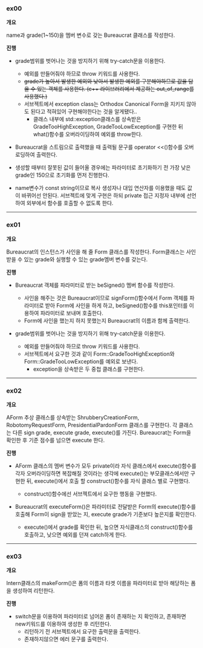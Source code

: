 ### ex00

**개요**

name과 grade(1~150)을 멤버 변수로 갖는 Bureaucrat 클래스를 작성한다.

**진행**

- grade범위를 벗어나는 것을 방지하기 위해 try-catch문을 이용한다.
	- 예외를 만들어줘야 하므로 throw 키워드를 사용한다.
	- ~~grade가 높아서 발생한 예외와 낮아서 발생한 예외를 구분해야하므로 값을 담을 수 있는 객체를 사용한다. (c++ <stdexcept> 라이브러리에서 제공하는 out_of_range를 사용했다.)~~
	- 서브젝트에서 exception class는 Orthodox Canonical Form을 지키지 않아도 된다고 적혀있어 구현해야한다는 것을 알게됐다..
		- 클래스 내부에 std::exception클래스를 상속받은 GradeTooHighException, GradeTooLowException를 구현한 뒤 what()함수를 오버라이딩하여 예외를 throw한다.

- Bureaucrat을 스트림으로 출력했을 때 출력될 문구를 operator <<()함수를 오버로딩하여 출력한다.

- 생성할 때부터 잘못된 값이 들어올 경우에는 파라미터로 초기화하기 전 가장 낮은 grade인 150으로 초기화를 먼저 진행한다.

- name변수가 const string이므로 복사 생성자나 대입 연산자를 이용했을 때도 값이 바뀌어선 안된다. 서브젝트에 맞게 구현은 하되 private 접근 지정자 내부에 선언하여 외부에서 함수를 호출할 수 없도록 한다.

***

### ex01

**개요**

Bureaucrat의 인스턴스가 사인을 해 줄 Form 클래스를 작성한다.
Form클래스는 사인받을 수 있는 grade와 실행할 수 있는 grade멤버 변수를 갖는다.

**진행**

- Bureaucrat 객체를 파라미터로 받는 beSigned() 멤버 함수를 작성한다.
	- 사인을 해주는 것은 Bureaucrat이므로 signForm()함수에서 Form 객체를 파라미터로 받아 Form에 사인을 하게 하고, beSigned()함수를 this포인터를 이용하여 파라미터로 보내며 호출한다. 
	- Form에 사인을 했는지 하지 못했는지 Bureaucrat의 이름과 함께 출력한다.

- grade범위를 벗어나는 것을 방지하기 위해 try-catch문을 이용한다.
	- 예외를 만들어줘야 하므로 throw 키워드를 사용한다.
	- 서브젝트에서 요구한 것과 같이 Form::GradeTooHighException와 Form::GradeTooLowException를 예외로 보낸다.
		- exception을 상속받은 두 중첩 클래스를 구현한다.

***

### ex02

**개요**

AForm 추상 클래스를 상속받는 ShrubberyCreationForm, RobotomyRequestForm, PresidentialPardonForm 클래스를 구현한다.
각 클래스는 다른 sign grade, execute grade, execute()를 가진다.
Bureaucrat는 Form을 확인한 후 기준 점수를 넘으면 execute 한다.

**진행**

- AForm 클래스의 멤버 변수가 모두 private이라 자식 클래스에서 execute()함수를 각자 오버라이딩하면 복잡해질 것이라는 생각에 execute()는 부모클래스에서만 구현한 뒤, execute()에서 호출 할 construct()함수를 자식 클래스 별로 구현했다. 
	- construct()함수에선 서브젝트에서 요구한 행동을 구현했다.

- Bureaucrat의 executeForm()은 파라미터로 전달받은 Form의 execute()함수를 호출해 Form이 sign을 받았는 지, execute grade가 기준보다 높은지를 확인한다.
	- execute()에서 grade를 확인한 뒤, 높으면 자식클래스의 construct()함수를 호출하고, 낮으면 예외를 던져 catch하게 한다.

***

### ex03

**개요**

Intern클래스의 makeForm()은 폼의 이름과 타겟 이름을 파라미터로 받아 해당하는 폼을 생성하여 리턴한다.

**진행**

- switch문을 이용하여 파라미터로 넘어온 폼이 존재하는 지 확인하고, 존재하면 new키워드를 이용하여 생성한 후 리턴한다.
	- 리턴하기 전 서브젝트에서 요구한 출력문을 출력한다.
	- 존재하지않으면 에러 문구를 출력한다.
	


